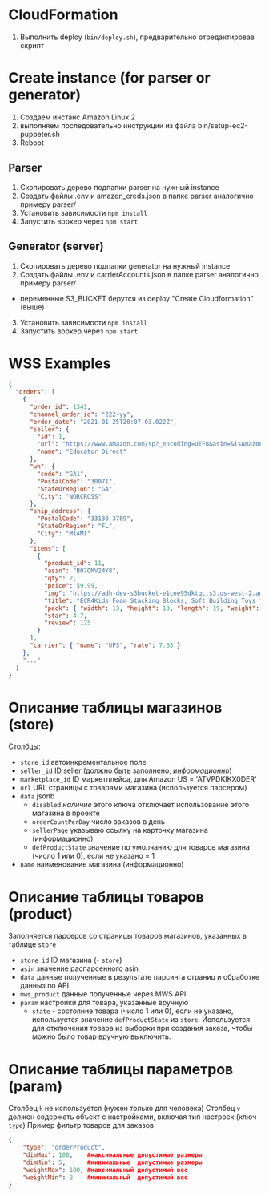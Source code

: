 # CloudFormation

1. Выполнить deploy (`bin/deploy.sh`), предварительно отредактировав скрипт

# Create instance (for parser or generator)

1. Создаем инстанс Amazon Linux 2
2. выполняем последовательно инструкции из файла bin/setup-ec2-puppeter.sh
3. Reboot

## Parser

1. Скопировать дерево подпапки parser на нужный instance
2. Создать файлы .env и amazon_creds.json в папке parser аналогично примеру parser/
3. Установить зависимости `npm install`
4. Запустить воркер через `npm start`

## Generator (server)

1. Скопировать дерево подпапки generator на нужный instance
2. Создать файлы .env и carrierAccounts.json в папке parser аналогично примеру parser/

- переменные S3_BUCKET берутся из deploy "Create Cloudformation" (выше)

3. Установить зависимости `npm install`
4. Запустить воркер через `npm start`

# WSS Examples

```json
{
  "orders": [
    {
      "order_id": 1341,
      "channel_order_id": "222-yy",
      "order_date": "2021-01-25T20:07:03.022Z",
      "seller": {
        "id": 1,
        "url": "https://www.amazon.com/sp?_encoding=UTF8&asin=&isAmazonFulfilled=&isCBA=&marketplaceID=ATVPDKIKX0DER&orderID=&protocol=current&seller=A2FE12E3V6UBSH&sshmPath=",
        "name": "Educator Direct"
      },
      "wh": {
        "code": "GA1",
        "PostalCode": "30071",
        "StateOrRegion": "GA",
        "City": "NORCROSS"
      },
      "ship_address": {
        "PostalCode": "33130-3789",
        "StateOrRegion": "FL",
        "City": "MIAMI"
      },
      "items": [
        {
          "product_id": 11,
          "asin": "B07QMV24Y8",
          "qty": 2,
          "price": 59.99,
          "img": "https://adh-dev-s3bucket-e1coe95dktqc.s3.us-west-2.amazonaws.com/B07QMV24Y8.jpg",
          "title": "ECR4Kids Foam Stacking Blocks, Soft Building Toys for Baby, Lightweight Stackable Cubes, Indoor Activities for Toddlers, Assorted Colors (7-Piece Set)",
          "pack": { "width": 13, "height": 13, "length": 19, "weight": 3 },
          "star": 4.7,
          "review": 125
        }
      ],
      "carrier": { "name": "UPS", "rate": 7.63 }
    },
    "..."
  ]
}
```

# Описание таблицы магазинов (store)

Столбцы:

- `store_id` автоинкрементальное поле
- `seller_id` ID seller (должно быть заполнено, _информационно_)
- `marketplace_id` ID маркетплейса, для Amazon US = 'ATVPDKIKX0DER'
- `url` URL страницы с товарами магазина (используется парсером)
- `data` jsonb
  - `disabled` _наличие_ этого ключа отключает использование этого магазина в проекте
  - `orderCountPerDay` число заказов в день
  - `sellerPage` указываю ссылку на карточку магазина (информационно)
  - `defProductState` значение по умолчанию для товаров магазина (число 1 или 0), если не указано = 1
- `name` наименование магазина (информационно)

# Описание таблицы товаров (product)

Заполняется парсеров со страницы товаров магазинов, указанных в таблице `store`

- `store_id` ID магазина (- `store`)
- `asin` значение распарсенного asin
- `data` данные полученные в результате парсинга страниц и обработке данныз по API
- `mws_product` данные полученные через MWS API
- `param` настройки для товара, указанные вручную
  - `state` - cостояние товара (число 1 или 0), если не указано, используется значение `defProductState` из `store`. Используется для отключения товара из выборки при создания заказа, чтобы можно было товар вручную выключить.

# Описание таблицы параметров (param)

Столбец `k` не используется (нужен только для человека)
Столбец `v` должен содержать объект с настройками, включая тип настроек (ключ `type`)
Пример фильтр товаров для заказов

```json
{
    "type": "orderProduct",
    "dimMax": 100,    #максимальные допустимые размеры
    "dimMin": 5,      #минимальные  допустимые размеры
    "weightMax": 100, #максимальный допустимый вес
    "weightMin": 2    #минимальный  допустимый вес
}
```
